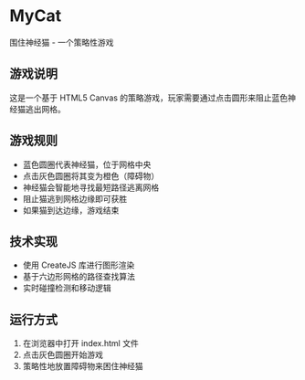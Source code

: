 # MyCat
围住神经猫 - 一个策略性游戏

## 游戏说明
这是一个基于 HTML5 Canvas 的策略游戏，玩家需要通过点击圆形来阻止蓝色神经猫逃出网格。

## 游戏规则
- 蓝色圆圈代表神经猫，位于网格中央
- 点击灰色圆圈将其变为橙色（障碍物）
- 神经猫会智能地寻找最短路径逃离网格
- 阻止猫逃到网格边缘即可获胜
- 如果猫到达边缘，游戏结束

## 技术实现
- 使用 CreateJS 库进行图形渲染
- 基于六边形网格的路径查找算法
- 实时碰撞检测和移动逻辑

## 运行方式
1. 在浏览器中打开 index.html 文件
2. 点击灰色圆圈开始游戏
3. 策略性地放置障碍物来困住神经猫
